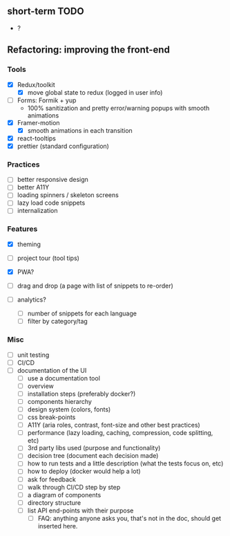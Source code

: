 ## short-term TODO
- ?

## Refactoring: improving the front-end

### Tools

- [x] Redux/toolkit
  - [x] move global state to redux (logged in user info)
- [ ] Forms: Formik + yup
  - 100% sanitization and pretty error/warning popups with smooth animations
- [x] Framer-motion
  - [x] smooth animations in each transition
- [x] react-tooltips
- [x] prettier (standard configuration)

### Practices

- [ ] better responsive design
- [ ] better A11Y
- [ ] loading spinners / skeleton screens
- [ ] lazy load code snippets
- [ ] internalization

### Features

- [x] theming
- [ ] project tour (tool tips)
- [x] PWA?

- [ ] drag and drop (a page with list of snippets to re-order)
- [ ] analytics?
  - [ ] number of snippets for each language
  - [ ] filter by category/tag

### Misc

- [ ] unit testing
- [ ] CI/CD
- [ ] documentation of the UI
  - [ ] use a documentation tool
  - [ ] overview
  - [ ] installation steps (preferably docker?)
  - [ ] components hierarchy
  - [ ] design system (colors, fonts)
  - [ ] css break-points
  - [ ] A11Y (aria roles, contrast, font-size and other best practices)
  - [ ] performance (lazy loading, caching, compression, code splitting, etc)
  - [ ] 3rd party libs used (purpose and functionality)
  - [ ] decision tree (document each decision made)
  - [ ] how to run tests and a little description (what the tests focus on, etc)
  - [ ] how to deploy (docker would help a lot)
  - [ ] ask for feedback
  - [ ] walk through CI/CD step by step
  - [ ] a diagram of components
  - [ ] directory structure
  - [ ] list API end-points with their purpose
    - [ ] FAQ: anything anyone asks you, that's not in the doc, should get inserted here.
